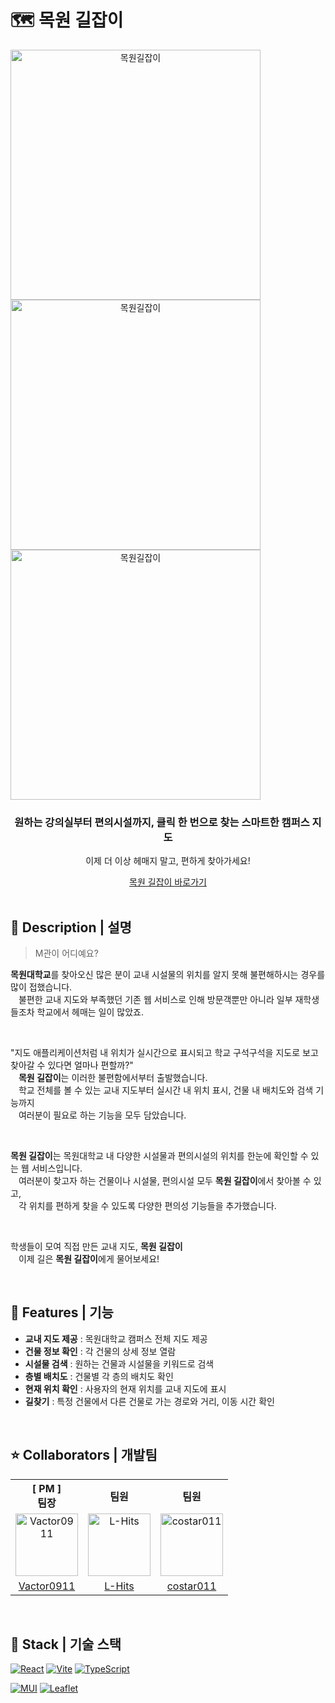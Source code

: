 # 🗺️ 목원 길잡이

<div align="center">
    <div style="display: flex; flex-direction: column;">
        <img src="https://github.com/user-attachments/assets/173bd313-8d4d-489b-9578-613e153ca637" alt="목원길잡이" style="height: 400px;" />
        <img src="https://github.com/user-attachments/assets/f7ecf483-b874-4b21-9c89-4935e1e0cc4d" alt="목원길잡이" style="height: 400px;" />
        <img src="https://github.com/user-attachments/assets/1c2d9410-5c77-4316-a3bc-c336357d467f" alt="목원길잡이" style="height: 400px;" />
    </div>
    <h3>원하는 강의실부터 편의시설까지, 클릭 한 번으로 찾는 스마트한 캠퍼스 지도</h3>
    <p>이제 더 이상 헤매지 말고, 편하게 찾아가세요!</p>
    <a href="https://vactor0911.github.io/mokwon-guide/">
        목원 길잡이 바로가기
    </a>
</div>

<br />

## 📖 Description | 설명

> M관이 어디예요?

<strong>목원대학교</strong>를 찾아오신 많은 분이 교내 시설물의 위치를 알지 못해 불편해하시는 경우를 많이 접했습니다.  
ㅤ불편한 교내 지도와 부족했던 기존 웹 서비스로 인해 방문객뿐만 아니라 일부 재학생들조차 학교에서 헤매는 일이 많았죠.  

<br />

"지도 애플리케이션처럼 내 위치가 실시간으로 표시되고 학교 구석구석을 지도로 보고 찾아갈 수 있다면 얼마나 편할까?"  
ㅤ<strong>목원 길잡이</strong>는 이러한 불편함에서부터 출발했습니다.  
ㅤ학교 전체를 볼 수 있는 교내 지도부터 실시간 내 위치 표시, 건물 내 배치도와 검색 기능까지  
ㅤ여러분이 필요로 하는 기능을 모두 담았습니다.

<br />

<strong>목원 길잡이</strong>는 목원대학교 내 다양한 시설물과 편의시설의 위치를 한눈에 확인할 수 있는 웹 서비스입니다.  
ㅤ여러분이 찾고자 하는 건물이나 시설물, 편의시설 모두 <strong>목원 길잡이</strong>에서 찾아볼 수 있고,  
ㅤ각 위치를 편하게 찾을 수 있도록 다양한 편의성 기능들을 추가했습니다.

<br />

학생들이 모여 직접 만든 교내 지도, <strong>목원 길잡이</strong>  
ㅤ이제 길은 <strong>목원 길잡이</strong>에게 물어보세요!

<br />

## 📱 Features | 기능

- **교내 지도 제공** : 목원대학교 캠퍼스 전체 지도 제공
- **건물 정보 확인** : 각 건물의 상세 정보 열람
- **시설물 검색** : 원하는 건물과 시설물을 키워드로 검색
- **층별 배치도** : 건물별 각 층의 배치도 확인
- **현재 위치 확인** : 사용자의 현재 위치를 교내 지도에 표시
- **길찾기** : 특정 건물에서 다른 건물로 가는 경로와 거리, 이동 시간 확인

<br />

## ⭐ Collaborators | 개발팀
<table style="text-align: center">
    <tr>
        <th style="text-align: center;">[ PM ]<br />팀장</th>
        <th style="text-align: center;">팀원</th>
        <th style="text-align: center;">팀원</th>
    <tr>
    <tr>
        <td>
            <a href="https://github.com/Vactor0911" target="_blank"><img src="https://avatars.githubusercontent.com/u/85281049?v=4" alt="Vactor0911" width="100"></a>
        </td>
        <td>
            <a href="https://github.com/L-Hits" target="_blank"><img src="https://avatars.githubusercontent.com/u/130430768?v=4" alt="L-Hits" width="100"></a>
        </td>
        <td>
            <a href="https://github.com/costar011" target="_blank"><img src="https://avatars.githubusercontent.com/u/51503128?v=4" alt="costar011" width="100"></a>
        </td>
    </tr>
    <tr>
        <td style="text-align: center;">
            <a href="https://github.com/Vactor0911" target="_blank">Vactor0911</a>
        </td>
        <td style="text-align: center;">
            <a href="https://github.com/L-Hits" target="_blank">L-Hits</a>
        </td>
        <td style="text-align: center;">
            <a href="https://github.com/costar011" target="_blank">costar011</a>
        </td>
    </tr>
</table>

<br />

## 🔧 Stack | 기술 스택
[![React](https://img.shields.io/badge/REACT-61DAFB?style=for-the-badge&logo=react&logoColor=000)](https://react.dev/)
[![Vite](https://img.shields.io/badge/VITE-646CFF?style=for-the-badge&logo=vite&logoColor=white)](https://vite.dev/guide/)
[![TypeScript](https://img.shields.io/badge/TYPESCRIPT-3178C6?style=for-the-badge&logo=typescript&logoColor=white)](https://www.typescriptlang.org/)

[![MUI](https://img.shields.io/badge/MUI-007FFF?style=for-the-badge&logo=mui&logoColor=white)](https://mui.com/)
[![Leaflet](https://img.shields.io/badge/Leaflet-199900?style=for-the-badge&logo=leaflet&logoColor=white)](https://leafletjs.com/)
